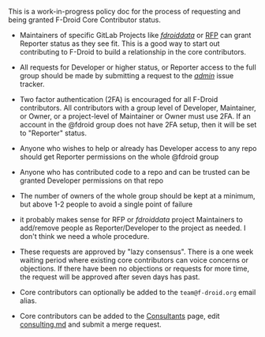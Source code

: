 This is a work-in-progress policy doc for the process of requesting and being granted F-Droid Core Contributor status.

* Maintainers of specific GitLab Projects like [_fdroiddata_](https://gitlab.com/fdroid/fdroiddata) or [RFP](https://gitlab.com/fdroid/rfp) can grant Reporter status as they see fit.  This is a good way to start out contributing to F-Droid to build a relationship in the core contributors.


*  All requests for Developer or higher status, or Reporter access to the full group should be made by submitting a request to the [_admin_](https://gitlab.com/fdroid/admin/issues) issue tracker.

* Two factor authentication (2FA) is encouraged for all F-Droid contributors.  All contributors with a group level of Developer, Maintainer, or Owner, or a project-level of Maintainer or Owner must use 2FA.  If an account in the @fdroid group does not have 2FA setup, then it will be set to "Reporter" status.

* Anyone who wishes to help or already has Developer access to any repo should get Reporter permissions on the whole @fdroid group
* Anyone who has contributed code to a repo and can be trusted can be granted Developer permissions on that repo
* The number of owners of the whole group should be kept at a minimum, but above 1-2 people to avoid a single point of failure

* it probably makes sense for RFP or _fdroiddata_ project Maintainers to add/remove people as Reporter/Developer to the project as needed. I don't think we need a whole procedure. 

* These requests are approved by "lazy consensus".  There is a one week waiting period where existing core contributors can voice concerns or objections.  If there have been no objections or requests for more time, the request will be approved after seven days has past.

* Core contributors can optionally be added to the  `team@f-droid.org` email alias.

* Core contributors can be added to the [Consultants](https://f-droid.org/consulting/) page, edit [consulting.md](https://gitlab.com/fdroid/fdroid-website/blob/master/_pages/consulting.md) and submit a merge request.
